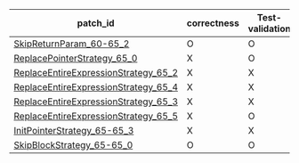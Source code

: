  | patch_id |correctness |Test-validation |NPEX-validation |
 |--- | --- | --- | --- | 
 | [SkipReturnParam_60-65_2](./patches/SkipReturnParam_60-65_2/patch.java#L61) | O | O | X | 
 | [ReplacePointerStrategy_65_0](./patches/ReplacePointerStrategy_65_0/patch.java#L65) | X | O | X | 
 | [ReplaceEntireExpressionStrategy_65_2](./patches/ReplaceEntireExpressionStrategy_65_2/patch.java#L65) | X | X | X | 
 | [ReplaceEntireExpressionStrategy_65_4](./patches/ReplaceEntireExpressionStrategy_65_4/patch.java#L65) | X | X | X | 
 | [ReplaceEntireExpressionStrategy_65_3](./patches/ReplaceEntireExpressionStrategy_65_3/patch.java#L65) | X | X | X | 
 | [ReplaceEntireExpressionStrategy_65_5](./patches/ReplaceEntireExpressionStrategy_65_5/patch.java#L65) | X | O | X | 
 | [InitPointerStrategy_65-65_3](./patches/InitPointerStrategy_65-65_3/patch.java#L65) | X | X | X | 
 | [SkipBlockStrategy_65-65_0](./patches/SkipBlockStrategy_65-65_0/patch.java#L65) | O | O | O | 
